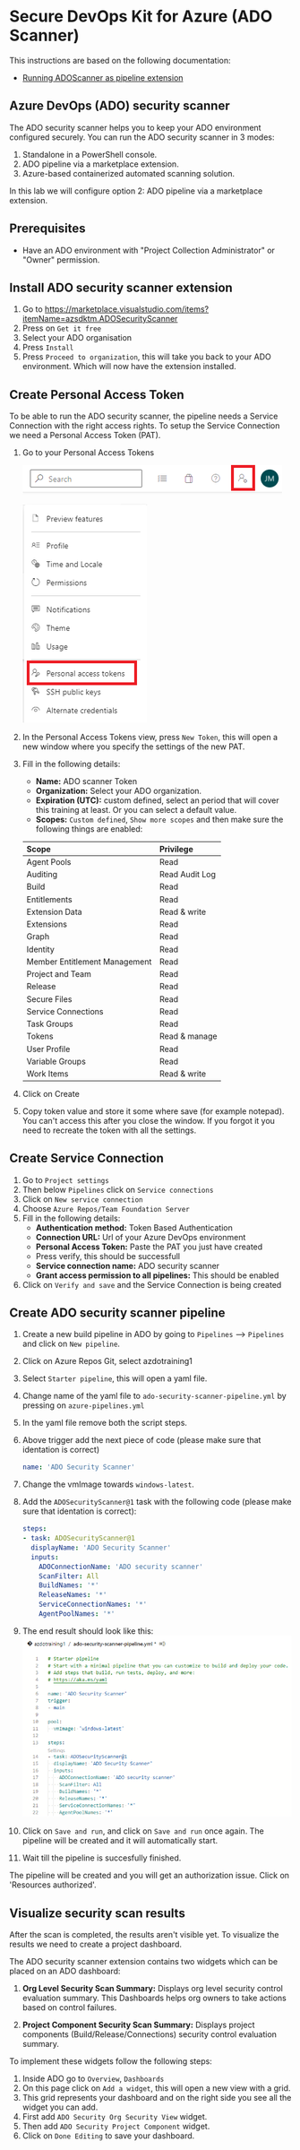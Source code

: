 # Secure DevOps Kit for Azure (ADO Scanner)

This instructions are based on the following documentation: 
- [Running ADOScanner as pipeline extension](https://github.com/azsk/ADOScanner-docs/tree/master/05-Running%20ADOScanner%20as%20pipeline%20extension)


## Azure DevOps (ADO) security scanner

The ADO security scanner helps you to keep your ADO environment configured securely. You can run the ADO security scanner in 3 modes:
1. Standalone in a PowerShell console.
1. ADO pipeline via a marketplace extension.
1. Azure-based containerized automated scanning solution.

In this lab we will configure option 2: ADO pipeline via a marketplace extension.

## Prerequisites
- Have an ADO environment with "Project Collection Administrator" or "Owner" permission.

## Install ADO security scanner extension
1. Go to https://marketplace.visualstudio.com/items?itemName=azsdktm.ADOSecurityScanner
1. Press on `Get it free`
1. Select your ADO organisation
1. Press `Install`
1. Press `Proceed to organization`, this will take you back to your ADO environment. Which will now have the extension installed.

## Create Personal Access Token
To be able to run the ADO security scanner, the pipeline needs a Service Connection with the right access rights. To setup the Service Connection we need a Personal Access Token (PAT).
1. Go to your Personal Access Tokens

    ![alt text](../images/personal-access-tokens.png "")

    ![alt text](../images/personal-access-tokens-part2.png "")

1. In the Personal Access Tokens view, press `New Token`, this will open a new window where you specify the settings of the new PAT.
    
1. Fill in the following details:

    - **Name:** ADO scanner Token
    - **Organization:** Select your ADO organization.
    - **Expiration (UTC):** custom defined, select an period that will cover this training at least. Or you can select a default value.
    - **Scopes:** `Custom defined`, `Show more scopes` and then make sure the following things are enabled:

    | Scope     | Privilege |
    | :--------- | :------------------------|
    | Agent Pools | Read |
    | Auditing | Read Audit Log |
    | Build | Read |
    | Entitlements | Read |
    | Extension Data | Read & write |
    | Extensions | Read |
    | Graph | Read |
    | Identity | Read |
    | Member Entitlement Management | Read |
    | Project and Team | Read |
    | Release | Read |
    | Secure Files | Read |
    | Service Connections | Read |
    | Task Groups | Read |
    | Tokens | Read & manage |
    | User Profile | Read |
    | Variable Groups | Read |
    | Work Items | Read & write |

1. Click on Create
1. Copy token value and store it some where save (for example notepad). You can't access this after you close the window. If you forgot it you need to recreate the token with all the settings.

## Create Service Connection
1. Go to `Project settings`
1. Then below `Pipelines` click on `Service connections`
1. Click on `New service connection`
1. Choose `Azure Repos/Team Foundation Server`
1. Fill in the following details:
    - **Authentication method:** Token Based Authentication
    - **Connection URL:** Url of your Azure DevOps environment
    - **Personal Access Token:** Paste the PAT you just have created
    - Press verify, this should be successfull
    - **Service connection name:** ADO security scanner
    - **Grant access permission to all pipelines:** This should be enabled
1. Click on `Verify and save` and the Service Connection is being created

## Create ADO security scanner pipeline
1. Create a new build pipeline in ADO by going to `Pipelines` --> `Pipelines` and click on `New pipeline`.
1. Click on Azure Repos Git, select azdotraining1
1. Select `Starter pipeline`, this will open a yaml file.
1. Change name of the yaml file to `ado-security-scanner-pipeline.yml` by pressing on `azure-pipelines.yml`
1. In the yaml file remove both the script steps.
1. Above trigger add the next piece of code (please make sure that identation is correct)
    ```YAML
    name: 'ADO Security Scanner'
    ```
1. Change the vmImage towards `windows-latest`.
1. Add the `ADOSecurityScanner@1` task with the following code (please make sure that identation is correct):
    ```YAML
    steps:
    - task: ADOSecurityScanner@1
      displayName: 'ADO Security Scanner'
      inputs:
        ADOConnectionName: 'ADO security scanner'
        ScanFilter: All
        BuildNames: '*'
        ReleaseNames: '*'
        ServiceConnectionNames: '*'
        AgentPoolNames: '*'
    ```
1. The end result should look like this:
    ![alt text](../images/ado-security-scanner-pipeline-yaml.png "")

1. Click on `Save and run`, and click on `Save and run` once again. The pipeline will be created and it will automatically start.

1. Wait till the pipeline is succesfully finished. 

The pipeline will be created and you will get an authorization issue. Click on 'Resources authorized'.

## Visualize security scan results
After the scan is completed, the results aren't visible yet. To visualize the results we need to create a project dashboard.

The ADO security scanner extension contains two widgets which can be placed on an ADO dashboard:

1. **Org Level Security Scan Summary:** Displays org level security control evaluation summary. This Dashboards helps org owners to take actions based on control failures.

1. **Project Component Security Scan Summary:** Displays project components (Build/Release/Connections) security control evaluation summary.

To implement these widgets follow the following steps:
1. Inside ADO go to `Overview`, `Dashboards`
1. On this page click on `Add a widget`, this will open a new view with a grid.
1. This grid represents your dashboard and on the right side you see all the widget you can add.
1. First add `ADO Security Org Security View` widget.
1. Then add `ADO Security Project Component` widget.
1. Click on `Done Editing` to save your dashboard.